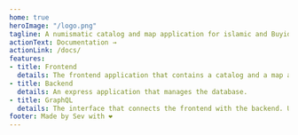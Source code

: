 ```yaml
---
home: true
heroImage: "/logo.png"
tagline: A numismatic catalog and map application for islamic and Buyid coinage in particular.
actionText: Documentation →
actionLink: /docs/
features:
- title: Frontend
  details: The frontend application that contains a catalog and a map application as well as the editor section, where researchers can edit and insert new coin types to the database.
- title: Backend
  details: An express application that manages the database.
- title: GraphQL
  details: The interface that connects the frontend with the backend. Using the elegant GraphQL language to create custom queries that are bandwidth efficient.
footer: Made by Sev with ❤️
---
```

